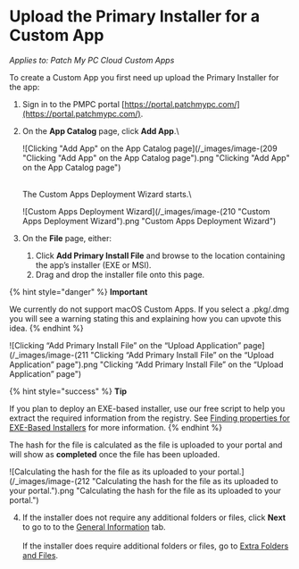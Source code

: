 # Upload the Primary Installer for a Custom App

_Applies to: Patch My PC Cloud Custom Apps_

To create a Custom App you first need up upload the Primary Installer for the app:

1. Sign in to the PMPC portal [https://portal.patchmypc.com/](https://portal.patchmypc.com/).
2.  On the **App Catalog** page, click **Add App**.\


    ![Clicking &#x22;Add App&#x22; on the App Catalog page](/_images/image-(209 "Clicking &#x22;Add App&#x22; on the App Catalog page").png "Clicking &#x22;Add App&#x22; on the App Catalog page")

    \
    The Custom Apps Deployment Wizard starts.\


    ![Custom Apps Deployment Wizard](/_images/image-(210 "Custom Apps Deployment Wizard").png "Custom Apps Deployment Wizard")
3. On the **File** page, either:
   1. Click **Add Primary Install File** and browse to the location containing the app’s installer (EXE or MSI).
   2. Drag and drop the installer file onto this page.

{% hint style="danger" %}
**Important**

We currently do not support macOS Custom Apps. If you select a .pkg/.dmg you will see a warning stating this and explaining how you can upvote this idea.
{% endhint %}

![Clicking “Add Primary Install File” on the “Upload Application” page](/_images/image-(211 "Clicking “Add Primary Install File” on the “Upload Application” page").png "Clicking “Add Primary Install File” on the “Upload Application” page")

{% hint style="success" %}
**Tip**

If you plan to deploy an EXE-based installer, use our free script to help you extract the required information from the registry. See [Finding properties for EXE-Based Installers](../custom-apps-reference/find-properties-for-exe-based-installers.md) for more information.
{% endhint %}

The hash for the file is calculated as the file is uploaded to your portal and will show as **completed** once the file has been uploaded.

![Calculating the hash for the file as its uploaded to your portal.](/_images/image-(212 "Calculating the hash for the file as its uploaded to your portal.").png "Calculating the hash for the file as its uploaded to your portal.")

4. If the installer does not require any additional folders or files, click **Next** to go to to the [General Information](custom-apps-general-information-tab.md) tab.\
   \
   If the installer does require additional folders or files, go to [Extra Folders and Files](custom-apps-file-tab.md).
